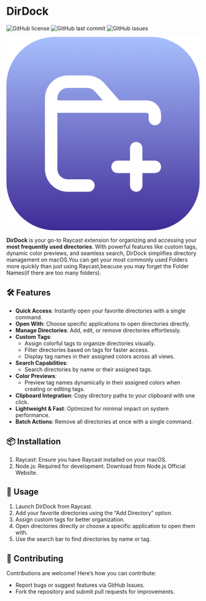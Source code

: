 # DirDock

![GitHub license](https://img.shields.io/github/license/Abalone27/dirdock)
![GitHub last commit](https://img.shields.io/github/last-commit/Abalone27/dirdock)
![GitHub issues](https://img.shields.io/github/issues/Abalone27/dirdock)

![DirDock Logo](assets/extension-icon.png)

**DirDock** is your go-to Raycast extension for organizing and accessing your **most frequently used directories**. With powerful features like custom tags, dynamic color previews, and seamless search, DirDock simplifies directory management on macOS.You can get your most commonly used Folders more quickly than just using Raycast,beacuse you may forget the Folder Names(if there are too many folders).

## 🛠 Features

- **Quick Access**: Instantly open your favorite directories with a single command.
- **Open With**: Choose specific applications to open directories directly.
- **Manage Directories**: Add, edit, or remove directories effortlessly.
- **Custom Tags**:
  - Assign colorful tags to organize directories visually.
  - Filter directories based on tags for faster access.
  - Display tag names in their assigned colors across all views.
- **Search Capabilities**:
  - Search directories by name or their assigned tags.
- **Color Previews**:
  - Preview tag names dynamically in their assigned colors when creating or editing tags.
- **Clipboard Integration**: Copy directory paths to your clipboard with one click.
- **Lightweight & Fast**: Optimized for minimal impact on system performance.
- **Batch Actions**: Remove all directories at once with a single command.

## 📦 Installation

1. Raycast: Ensure you have Raycast installed on your macOS.
2. Node.js: Required for development. Download from Node.js Official Website.

## 🚀 Usage

1. Launch DirDock from Raycast.
2. Add your favorite directories using the “Add Directory” option.
3. Assign custom tags for better organization.
4. Open directories directly or choose a specific application to open them with.
5. Use the search bar to find directories by name or tag.

## 🤝 Contributing

Contributions are welcome! Here’s how you can contribute:

- Report bugs or suggest features via GitHub Issues.
- Fork the repository and submit pull requests for improvements.

